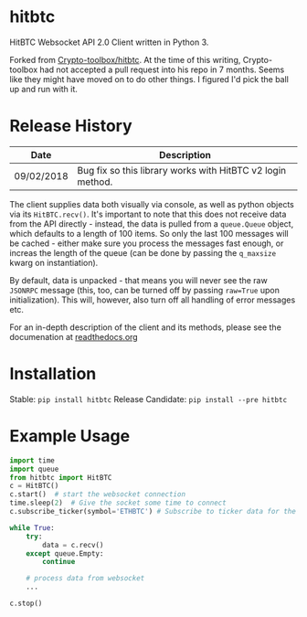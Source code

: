 # hitbtc
HitBTC Websocket API 2.0 Client written in Python 3.

Forked from [Crypto-toolbox/hitbtc](https://github.com/Crypto-toolbox/hitbtc).  At the time of this writing,
Crypto-toolbox had not accepted a pull request into his repo in 7 months.  Seems like they might have
moved on to do other things.  I figured I'd pick the ball up and run with it.  

# Release History


| Date     | Description  |
| -------- | ------------ |
| 09/02/2018 | Bug fix so this library works with HitBTC v2 login method. | 

The client supplies data both visually via console, as well as python objects via its `HitBTC.recv()`.
It's important to note that this does not receive data from the API directly -
instead, the data is pulled from a `queue.Queue` object, which defaults to a length of
100 items. So only the last 100 messages will be cached - either make sure you process the messages
fast enough, or increas the length of the queue (can be done by passing the `q_maxsize` kwarg on
instantiation).

By default, data is unpacked - that means you will never see the raw `JSONRPC` message
(this, too, can be turned off by passing `raw=True` upon initialization). This will, however, also
turn off all handling of error messages etc.

For an in-depth description of the client and its methods, please see the documenation at
[readthedocs.org](http://hitbtc-websocket-api-20-client.readthedocs.io/en/latest/)


# Installation

Stable: `pip install hitbtc`
Release Candidate: `pip install --pre hitbtc`

# Example Usage

```python
import time
import queue
from hitbtc import HitBTC
c = HitBTC()
c.start()  # start the websocket connection
time.sleep(2)  # Give the socket some time to connect
c.subscribe_ticker(symbol='ETHBTC') # Subscribe to ticker data for the pair ETHBTC

while True:
    try:
        data = c.recv()
    except queue.Empty:
        continue

    # process data from websocket
    ...

c.stop()
```




